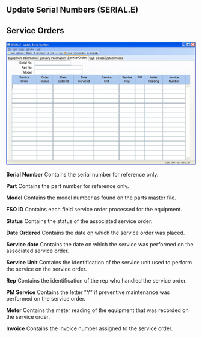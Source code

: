 ##  Update Serial Numbers (SERIAL.E)

<PageHeader />

##  Service Orders

![](./SERIAL-E-3.jpg)

**Serial Number** Contains the serial number for reference only.  
  
**Part** Contains the part number for reference only.  
  
**Model** Contains the model number as found on the parts master file.  
  
**FSO ID** Contains each field service order processed for the equipment.  
  
**Status** Contains the status of the associated service order.  
  
**Date Ordered** Contains the date on which the service order was placed.  
  
**Service date** Contains the date on which the service was performed on the
associated service order.  
  
**Service Unit** Contains the identification of the service unit used to
perform the service on the service order.  
  
**Rep** Contains the identification of the rep who handled the service order.  
  
**PM Service** Contains the letter "Y" if preventive maintenance was performed
on the service order.  
  
**Meter** Contains the meter reading of the equipment that was recorded on the
service order.  
  
**Invoice** Contains the invoice number assigned to the service order.  
  
  
<badge text= "Version 8.10.57" vertical="middle" />

<PageFooter />